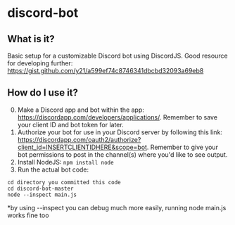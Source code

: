 # discord-bot

## What is it?
Basic setup for a customizable Discord bot using DiscordJS. Good resource for developing further: https://gist.github.com/y21/a599ef74c8746341dbcbd32093a69eb8

## How do I use it?
0. Make a Discord app and bot within the app: https://discordapp.com/developers/applications/. Remember to save your client ID and bot token for later. 
1. Authorize your bot for use in your Discord server by following this link: https://discordapp.com/oauth2/authorize?client_id=INSERTCLIENTIDHERE&scope=bot. Remember to give your bot permissions to post in the channel(s) where you'd like to see output.
2. Install NodeJS: `npm install node`
3. Run the actual bot code:
```
cd directory you committed this code
cd discord-bot-master
node --inspect main.js
```
*by using --inspect you can debug much more easily, running node main.js works fine too
